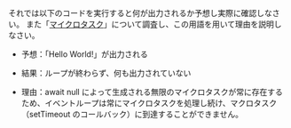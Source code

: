 それでは以下のコードを実行すると何が出力されるか予想し実際に確認しなさい。
また「[マイクロタスク](https://developer.mozilla.org/ja/docs/Web/API/HTML_DOM_API/Microtask_guide)」について調査し、この用語を用いて理由を説明しなさい。

- 予想：「Hello World!」が出力される
- 結果：ループが終わらず、何も出力されていない

- 理由：await null によって生成される無限のマイクロタスクが常に存在するため、イベントループは常にマイクロタスクを処理し続け、マクロタスク（setTimeout のコールバック）に到達することができません。